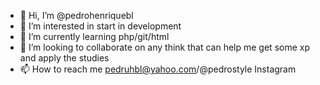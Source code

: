 - 👋 Hi, I’m @pedrohenriquebl 
- 👀 I’m interested in start in development 
- 🌱 I’m currently learning php/git/html
- 💞️ I’m looking to collaborate on any think that can help me get some xp and apply the studies
- 📫 How to reach me pedruhbl@yahoo.com/@pedrostyle Instagram

<!---
pedrohenriquebl/pedrohenriquebl is a ✨ special ✨ repository because its `README.md` (this file) appears on your GitHub profile.
You can click the Preview link to take a look at your changes.
--->
